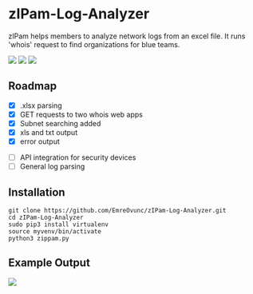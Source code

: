 # zIPam-Log-Analyzer
zIPam helps members to analyze network logs from an excel file. It runs 'whois' request to find organizations for blue teams.

[![](https://img.shields.io/github/issues/EmreOvunc/zIPam-Log-Analyzer)](https://github.com/EmreOvunc/zIPam-Log-Analyzer/issues)
[![](https://img.shields.io/github/stars/EmreOvunc/zIPam-Log-Analyzer)](https://github.com/EmreOvunc/zIPam-Log-Analyzer/stargazers)
[![](https://img.shields.io/github/forks/EmreOvunc/zIPam-Log-Analyzer)](https://github.com/EmreOvunc/zIPam-Log-Analyzer/network/members)

## Roadmap
+ [x] .xlsx parsing
+ [x] GET requests to two whois web apps
+ [x] Subnet searching added
+ [x] xls and txt output 
+ [x] error output 
- [ ] API integration for security devices
- [ ] General log parsing

## Installation
```
git clone https://github.com/EmreOvunc/zIPam-Log-Analyzer.git
cd zIPam-Log-Analyzer
sudo pip3 install virtualenv
source myvenv/bin/activate
python3 zippam.py
```

## Example Output

![](https://emreovunc.com/projects/zippam_console.png)
